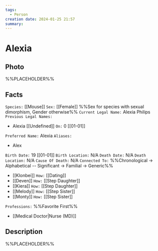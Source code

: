 ```yaml
---
tags:
  - Person
creation date: 2024-01-25 21:57
summary:
---
```

# Alexia

## Photo

%%PLACEHOLDER%%

## Facts

`Species:` [[Mouse]]
`Sex:` [[Female]] %%Sex for species with sexual dimorphism, Gender otherwise%%
`Current Legal Name:` Alexia Philips
`Previous Legal Names:`
- Alexia [[Undefined]] `On:` 0 [[01-01]]

`Preferred Name:` Alexia
`Aliases:`
- Alex

`Birth Date:` 19 [[01-01]]
`Birth Location:` N/A
`Death Date:` N/A
`Death Location:` N/A
`Cause Of Death:` N/A
`Connected To:` %%Chronological -> Alphabetical -- Significant -> Familial -> Generic%%
- [[Klonbei]] `How:` [[Dating]]
- [[Deven]] `How:` [[Step Daughter]]
- [[Kiera]] `How:` [[Step Daughter]]
- [[Melody]] `How:` [[Step Sister]]
- [[Monty]] `How:` [[Step Sister]]

`Professions:` %%Favorite First%%
- [[Medical Doctor|Nurse (MD)]]

## Description

%%PLACEHOLDER%%
